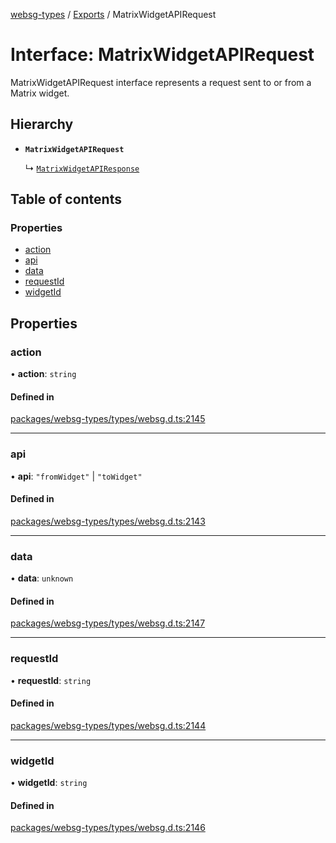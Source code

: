[websg-types](../README.md) / [Exports](../modules.md) / MatrixWidgetAPIRequest

# Interface: MatrixWidgetAPIRequest

MatrixWidgetAPIRequest interface represents a request sent to or from a Matrix widget.

## Hierarchy

- **`MatrixWidgetAPIRequest`**

  ↳ [`MatrixWidgetAPIResponse`](MatrixWidgetAPIResponse.md)

## Table of contents

### Properties

- [action](MatrixWidgetAPIRequest.md#action)
- [api](MatrixWidgetAPIRequest.md#api)
- [data](MatrixWidgetAPIRequest.md#data)
- [requestId](MatrixWidgetAPIRequest.md#requestid)
- [widgetId](MatrixWidgetAPIRequest.md#widgetid)

## Properties

### action

• **action**: `string`

#### Defined in

[packages/websg-types/types/websg.d.ts:2145](https://github.com/matrix-org/thirdroom/blob/53b6168d/packages/websg-types/types/websg.d.ts#L2145)

___

### api

• **api**: ``"fromWidget"`` \| ``"toWidget"``

#### Defined in

[packages/websg-types/types/websg.d.ts:2143](https://github.com/matrix-org/thirdroom/blob/53b6168d/packages/websg-types/types/websg.d.ts#L2143)

___

### data

• **data**: `unknown`

#### Defined in

[packages/websg-types/types/websg.d.ts:2147](https://github.com/matrix-org/thirdroom/blob/53b6168d/packages/websg-types/types/websg.d.ts#L2147)

___

### requestId

• **requestId**: `string`

#### Defined in

[packages/websg-types/types/websg.d.ts:2144](https://github.com/matrix-org/thirdroom/blob/53b6168d/packages/websg-types/types/websg.d.ts#L2144)

___

### widgetId

• **widgetId**: `string`

#### Defined in

[packages/websg-types/types/websg.d.ts:2146](https://github.com/matrix-org/thirdroom/blob/53b6168d/packages/websg-types/types/websg.d.ts#L2146)
